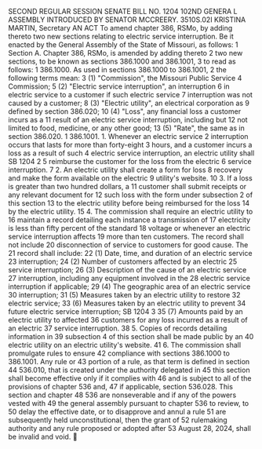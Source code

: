 SECOND REGULAR SESSION
SENATE BILL NO. 1204
102ND GENERA L ASSEMBLY
INTRODUCED BY SENATOR MCCREERY.
3510S.02I KRISTINA MARTIN, Secretary
AN ACT
To amend chapter 386, RSMo, by adding thereto two new sections relating to electric service
interruption.
Be it enacted by the General Assembly of the State of Missouri, as follows:
1 Section A. Chapter 386, RSMo, is amended by adding thereto
2 two new sections, to be known as sections 386.1000 and 386.1001,
3 to read as follows:
1 386.1000. As used in sections 386.1000 to 386.1001,
2 the following terms mean:
3 (1) "Commission", the Missouri Public Service
4 Commission;
5 (2) "Electric service interruption", an interruption
6 in electric service to a customer if such electric service
7 interruption was not caused by a customer;
8 (3) "Electric utility", an electrical corporation as
9 defined by section 386.020;
10 (4) "Loss", any financial loss a customer incurs as a
11 result of an electric service interruption, including but
12 not limited to food, medicine, or any other good;
13 (5) "Rate", the same as in section 386.020.
1 386.1001. 1. Whenever an electric service
2 interruption occurs that lasts for more than forty-eight
3 hours, and a customer incurs a loss as a result of such
4 electric service interruption, an electric utility shall
SB 1204 2
5 reimburse the customer for the loss from the electric
6 service interruption.
7 2. An electric utility shall create a form for loss
8 recovery and make the form available on the electric
9 utility's website.
10 3. If a loss is greater than two hundred dollars, a
11 customer shall submit receipts or any relevant document for
12 such loss with the form under subsection 2 of this section
13 to the electric utility before being reimbursed for the loss
14 by the electric utility.
15 4. The commission shall require an electric utility to
16 maintain a record detailing each instance a transmission of
17 electricity is less than fifty percent of the standard
18 voltage or whenever an electric service interruption affects
19 more than ten customers. The record shall not include
20 disconnection of service to customers for good cause. The
21 record shall include:
22 (1) Date, time, and duration of an electric service
23 interruption;
24 (2) Number of customers affected by an electric
25 service interruption;
26 (3) Description of the cause of an electric service
27 interruption, including any equipment involved in the
28 electric service interruption if applicable;
29 (4) The geographic area of an electric service
30 interruption;
31 (5) Measures taken by an electric utility to restore
32 electric service;
33 (6) Measures taken by an electric utility to prevent
34 future electric service interruption;
SB 1204 3
35 (7) Amounts paid by an electric utility to affected
36 customers for any loss incurred as a result of an electric
37 service interruption.
38 5. Copies of records detailing information in
39 subsection 4 of this section shall be made public by an
40 electric utility on an electric utility's website.
41 6. The commission shall promulgate rules to ensure
42 compliance with sections 386.1000 to 386.1001. Any rule or
43 portion of a rule, as that term is defined in section
44 536.010, that is created under the authority delegated in
45 this section shall become effective only if it complies with
46 and is subject to all of the provisions of chapter 536 and,
47 if applicable, section 536.028. This section and chapter
48 536 are nonseverable and if any of the powers vested with
49 the general assembly pursuant to chapter 536 to review, to
50 delay the effective date, or to disapprove and annul a rule
51 are subsequently held unconstitutional, then the grant of
52 rulemaking authority and any rule proposed or adopted after
53 August 28, 2024, shall be invalid and void.
